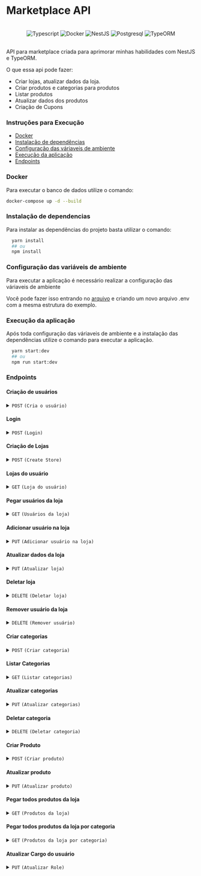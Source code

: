 # Marketplace API

<div align="center">
  </br>
    <img alt="Typescript" src="https://img.shields.io/badge/TypeScript-007ACC?style=for-the-badge&logo=typescript&logoColor=white">
    <img alt="Docker" src="https://img.shields.io/badge/Docker-3880FF?style=for-the-badge&logo=docker&logoColor=white">
    <img alt="NestJS" src="https://img.shields.io/badge/Nest.JS-EA284C?style=for-the-badge&logo=nestjs&logoColor=white">
    <img alt="Postgresql" src="https://img.shields.io/badge/PostgreSQL-316192?style=for-the-badge&logo=postgresql&logoColor=white">
    <img alt="TypeORM" src="https://img.shields.io/badge/TypeORM-FE0902?style=for-the-badge&logo=typeorm&logoColor=white">
  </br>
</div></br>

API para marketplace criada para aprimorar minhas habilidades com NestJS e TypeORM.

O que essa api pode fazer:

- Criar lojas, atualizar dados da loja.
- Criar produtos e categorias para produtos
- Listar produtos
- Atualizar dados dos produtos
- Criação de Cupons

### Instruções para Execução

- [Docker](#docker)
- [Instalação de dependências](#instalação-de-dependencias)
- [Configuração das váriaveis de ambiente](#configuração-das-variáveis-de-ambiente)
- [Execução da aplicação](#execução-da-aplicação)
- [Endpoints]()

### Docker

Para executar o banco de dados utilize o comando:

```bash
docker-compose up -d --build
```

### Instalação de dependencias

Para instalar as dependências do projeto basta utilizar o comando:

```bash
  yarn install
  ## ou
  npm install
```

### Configuração das variáveis de ambiente

Para executar a aplicação é necessário realizar a configuração das váriaveis de ambiente

Você pode fazer isso entrando no [arquivo](./example.env) e criando um novo arquivo .env com a mesma estrutura do exemplo.

### Execução da aplicação

Após toda configuração das váriaveis de ambiente e a instalação das dependências utilize o comando para executar a aplicação.

```bash
  yarn start:dev
  ## ou
  npm run start:dev
```

### Endpoints

#### Criação de usuários

<details>
  <summary><code>POST</code> <code><b></b></code> <code>(Cria o usuário)</code></summary>

#### Estrutura da requisição

| Campo          | Tipo         | Descrição           |
| -------------- | ------------ | ------------------- |
| **`name`**     | **`String`** | Nome do usuário     |
| **`email`**    | **`String`** | Email do usuário    |
| **`password`** | **`String`** | Password do usuário |

#### Response

```json
{
  "user": {
    "name": "john doe",
    "email": "johndoe@teste.com",
    "id": "6671f327-bbad-4b31-bcc7-d570a354a6fd"
  }
}
```

</details>

#### Login

<details>
  <summary><code>POST</code> <code><b></b></code> <code>(Login)</code></summary>

#### Estrutura da requisição

| Campo          | Tipo         | Descrição           |
| -------------- | ------------ | ------------------- |
| **`email`**    | **`String`** | Email do usuário    |
| **`password`** | **`String`** | Password do usuário |

#### Response

```json
{
  "token": "TOKEN JWT"
}
```

</details>

#### Criação de Lojas

<details>
  <summary><code>POST</code> <code><b></b></code> <code>(Create Store)</code></summary>

#### Estrutura da requisição

| Campo             | Tipo         | Descrição                  |
| ----------------- | ------------ | -------------------------- |
| **`store_name`**  | **`String`** | Nome da loja               |
| **`description`** | **`String`** | Descrição da loja          |
| **`address`**     | **`String`** | Endereço da loja           |
| **`phone`**       | **`String`** | Numero de telefone da loja |

#### Response

```json
{
  {
	"id": "d3ab4e5b-1295-429e-a0d7-8befbab8447e",
	"store_name": "Nome da loja",
	"description": "Descrição da loja",
	"address": "Endereço da loja",
	"phone": "Numero de telefone da loja",
	"ownerId": "f2e0b0ce-2008-4134-8801-d4889f4cf6a8",
	"users": [
		{
			"id": "f2e0b0ce-2008-4134-8801-d4889f4cf6a8",
			"name": "johndoe",
			"email": "johndoe@teste.com"
		}
	]
}
}
```

</details>

#### Lojas do usuário

<details>
  <summary><code>GET</code> <code><b></b></code> <code>(Loja do usuário)</code></summary>

#### Estrutura da requisição

| Campo         | Tipo         | Descrição  |
| ------------- | ------------ | ---------- |
| **`storeId`** | **`String`** | Id da loja |

#### Response

```json
[
  {
    "id": "c7dabf73-72c0-468e-a728-3473ca8704a0",
    "ownerId": "f2e0b0ce-2008-4134-8801-d4889f4cf6a8",
    "users": [
      {
        "id": "f2e0b0ce-2008-4134-8801-d4889f4cf6a8",
        "name": "johndoe",
        "email": "johndoe@teste.com"
      }
    ]
  }
]
```

</details>

#### Pegar usuários da loja

<details>
  <summary><code>GET</code> <code><b></b></code> <code>(Usuários da loja)</code></summary>

#### Response

```json
[
  {
    "id": "d3ab4e5b-1295-429e-a0d7-8befbab8447e",
    "store_name": "Nome da loja",
    "description": "Descrição da loja",
    "address": "Endereço da loja",
    "phone": "Numero de telefone da loja",
    "ownerId": "f2e0b0ce-2008-4134-8801-d4889f4cf6a8"
  }
]
```

</details>

#### Adicionar usuário na loja

<details>
  <summary><code>PUT</code> <code><b></b></code> <code>(Adicionar usuário na loja)</code></summary>

#### Estrutura de requisição

| Campo          | Tipo           | Descrição                |
| -------------- | -------------- | ------------------------ |
| **`storeId`**  | **`String`**   | Id da loja               |
| **`usersIds`** | **`String[]`** | Array de ids de usuários |

#### Response

```
201
```

</details>

#### Atualizar dados da loja

<details>
  <summary><code>PUT</code> <code><b></b></code> <code>(Atualizar loja)</code></summary>

#### Estrutura de requisição

| Campo             | Tipo         | Descrição          |
| ----------------- | ------------ | ------------------ |
| **`storeId`**     | **`String`** | Id da loja         |
| **`address`**     | **`String`** | Endereço da loja   |
| **`description`** | **`String`** | Descrição da loja  |
| **`ownerId`**     | **`String`** | Id do dono da loja |
| **`phone`**       | **`String`** | Telefone da loja   |
| **`store_name`**  | **`String`** | Nome da loja       |

#### Response

```
201
```

</details>

#### Deletar loja

<details>
  <summary><code>DELETE</code> <code><b></b></code> <code>(Deletar loja)</code></summary>

#### Estrutura de requisição

| Campo         | Tipo         | Descrição  |
| ------------- | ------------ | ---------- |
| **`storeId`** | **`String`** | Id da loja |

#### Response

```
200
```

</details>

#### Remover usuário da loja

<details>
  <summary><code>DELETE</code> <code><b></b></code> <code>(Remover usuário)</code></summary>

#### Estrutura de requisição

| Campo         | Tipo         | Descrição     |
| ------------- | ------------ | ------------- |
| **`storeId`** | **`String`** | Id da loja    |
| **`userId`**  | **`String`** | Id de usuário |

#### Response

```
200
```

</details>

#### Criar categorias

<details>
  <summary><code>POST</code> <code><b></b></code> <code>(Criar categoria)</code></summary>

#### Estrutura de requisição

| Campo         | Tipo         | Descrição        |
| ------------- | ------------ | ---------------- |
| **`storeId`** | **`String`** | Id da loja       |
| **`name`**    | **`String`** | Nome da ctegoria |

#### Response

```json
{
  "id": "238af485-f6fc-4b5c-b15e-7a335b62cb9a",
  "name": "Nome da categoria",
  "storeId": "d3ab4e5b-1295-429e-a0d7-8befbab8447e"
}
```

</details>

#### Listar Categorias

<details>
  <summary><code>GET</code> <code><b></b></code> <code>(Listar categorias)</code></summary>

#### Estrutura de requisição

| Campo         | Tipo         | Descrição  |
| ------------- | ------------ | ---------- |
| **`storeId`** | **`String`** | Id da loja |

#### Response

```json
[
  {
    "id": "238af485-f6fc-4b5c-b15e-7a335b62cb9a",
    "name": "Nome da categoria",
    "storeId": "d3ab4e5b-1295-429e-a0d7-8befbab8447e"
  }
]
```

</details>

#### Atualizar categorias

<details>
  <summary><code>PUT</code> <code><b></b></code> <code>(Atualizar categorias)</code></summary>

#### Estrutura de requisição

| Campo             | Tipo         | Descrição          |
| ----------------- | ------------ | ------------------ |
| **`storeId`**     | **`String`** | Id da loja         |
| **`name`**        | **`String`** | nome da loja atual |
| **`updatedName`** | **`String`** | nome da loja       |

#### Response

```json
{
  "id": "238af485-f6fc-4b5c-b15e-7a335b62cb9a",
  "name": "new name",
  "storeId": "d3ab4e5b-1295-429e-a0d7-8befbab8447e"
}
```

</details>

#### Deletar categoria

<details>
  <summary><code>DELETE</code> <code><b></b></code> <code>(Deletar categoria)</code></summary>

#### Estrutura de requisição

| Campo         | Tipo         | Descrição    |
| ------------- | ------------ | ------------ |
| **`storeId`** | **`String`** | Id da loja   |
| **`name`**    | **`String`** | nome da loja |

#### Response

```
200
```

</details>

#### Criar Produto

<details>
  <summary><code>POST</code> <code><b></b></code> <code>(Criar produto)</code></summary>

#### Estrutura de requisição

| Campo             | Tipo         | Descrição            |
| ----------------- | ------------ | -------------------- |
| **`storeId`**     | **`String`** | Id da loja           |
| **`name`**        | **`String`** | Nome do produto      |
| **`description`** | **`String`** | Descrição do produto |
| **`price`**       | **`Number`** | Preço do produto     |
| **`currency`**    | **`String`** | Moeda do produto     |
| **`category`**    | **`String`** | Categoria do produto |

#### Response

```json
{
  "productId": "4a061732-3f10-4202-b14c-b383b9f53276",
  "productName": "nome do produto",
  "productDescription": "descrição do produto",
  "productPrice": 200,
  "currency": "BRL",
  "productCategories": [
    {
      "id": "d7dd2cb0-c115-4e9d-872f-2541a34e658e",
      "name": "new name",
      "storeId": "d3ab4e5b-1295-429e-a0d7-8befbab8447e"
    }
  ]
}
```

</details>

#### Atualizar produto

<details>
  <summary><code>PUT</code> <code><b></b></code> <code>(Atualizar produto)</code></summary>

#### Estrutura de requisição

```json
{
  "storeId": "d3ab4e5b-1295-429e-a0d7-8befbab8447e",
  "productId": "c0982cea-3f6b-45a2-b5fe-c5001e9ebdbc",
  "name": "Nome do produto",
  "description": "Descrição do produto",
  "categoriesIds": ["Categorias"],

  "productPrice": {
    "amount": 500,
    "currency": "USD"
  }
}
```

#### Response

```json
{
  "productId": "7f2682e0-deaa-4c47-97c8-3d0cba298d9a",
  "productName": "Nome da categoria",
  "description": "Descrição da categoria",
  "productPrice": 500,
  "currency": "USD",
  "storeId": "d3ab4e5b-1295-429e-a0d7-8befbab8447e",
  "categories": [
    {
      "id": "d7dd2cb0-c115-4e9d-872f-2541a34e658e",
      "name": "Nome da categoria",
      "storeId": "d3ab4e5b-1295-429e-a0d7-8befbab8447e"
    }
  ]
}
```

</details>

#### Pegar todos produtos da loja

<details>
  <summary><code>GET</code> <code><b></b></code> <code>(Produtos da loja)</code></summary>

#### Estrutura de requisição

| Campo          | Tipo         | Descrição                         |
| -------------- | ------------ | --------------------------------- |
| **`storeId`**  | **`String`** | Id da loja                        |
| **`page`**     | **`Number`** | Paginação da requisição           |
| **`pageSize`** | **`Number`** | Quantidade de produtos por pagina |

#### Response

```json
{
  "products": [
    {
      "id": "b909b4b1-cd92-48e7-8f5a-b5c783ca4455",
      "name": "Nome do produto",
      "description": "Descrição do produto",
      "productsPrice": {
        "id": "e92bd4cc-9a99-4766-aaf8-a736e60da52e",
        "amount": 200,
        "currency": "BRL"
      }
    }
  ],
  "total": 6
}
```

</details>

#### Pegar todos produtos da loja por categoria

<details>
  <summary><code>GET</code> <code><b></b></code> <code>(Produtos da loja por categoria)</code></summary>

#### Estrutura de requisição

| Campo              | Tipo         | Descrição                         |
| ------------------ | ------------ | --------------------------------- |
| **`storeId`**      | **`String`** | Id da loja                        |
| **`page`**         | **`Number`** | Paginação da requisição           |
| **`pageSize`**     | **`Number`** | Quantidade de produtos por pagina |
| **`categoryName`** | **`String`** | Nome da categoria                 |

#### Response

```json
{
  "products": [
    {
      "id": "e0e2bd79-bc8c-428a-a39d-a9e5549ee99c",
      "name": "Nome do produto",
      "description": "Descrição do Produto",
      "productsPrice": {
        "id": "18100cee-7f3b-4c4e-9f8f-d11db1496d45",
        "amount": 200,
        "currency": "BRL"
      }
    }
  ],
  "total": 1
}
```

</details>

#### Atualizar Cargo do usuário

<details>
  <summary><code>PUT</code> <code><b></b></code> <code>(Atualizar Role)</code></summary>

#### Estrutura de requisição

| Campo           | Tipo         | Descrição                         |
| --------------- | ------------ | --------------------------------- |
| **`storeId`**   | **`String`** | Id da loja                        |
| **`updUserId`** | **`String`** | Id do usuário para ser atualizado |
| **`role`**      | **`String`** | Role do usuário                   |

#### Response

```
201
```

</details>

